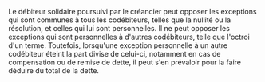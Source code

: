 Le débiteur solidaire poursuivi par le créancier peut opposer les exceptions qui sont communes à tous les codébiteurs, telles que la nullité ou la résolution, et celles qui lui sont personnelles. Il ne peut opposer les exceptions qui sont personnelles à d'autres codébiteurs, telle que l'octroi d'un terme. Toutefois, lorsqu'une exception personnelle à un autre codébiteur éteint la part divise de celui-ci, notamment en cas de compensation ou de remise de dette, il peut s'en prévaloir pour la faire déduire du total de la dette.
